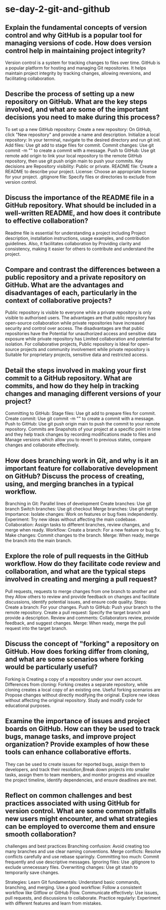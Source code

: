 # se-day-2-git-and-github
## Explain the fundamental concepts of version control and why GitHub is a popular tool for managing versions of code. How does version control help in maintaining project integrity?
Version control is a system for tracking changes to files over time. GitHub is a popular platform for hosting and managing Git repositories. It helps maintain project integrity by tracking changes, allowing reversions, and facilitating collaboration.
## Describe the process of setting up a new repository on GitHub. What are the key steps involved, and what are some of the important decisions you need to make during this process?
To set up a new GitHub repository:
Create a new repository: On GitHub, click "New repository" and provide a name and description.
Initialize a local repository: In your terminal, navigate to the desired directory and run git init.
Add files: Use git add <filename> to stage files for commit.
Commit changes: Use git commit -m "<message>" to create a commit with a message.
Push to GitHub: Use git remote add origin <repository URL> to link your local repository to the remote GitHub repository, then use git push origin main to push your commits.
Key decisions are
Repository visibility: Public or private.
README file: Create a README to describe your project.
License: Choose an appropriate license for your project.
.gitignore file: Specify files or directories to exclude from version control.

## Discuss the importance of the README file in a GitHub repository. What should be included in a well-written README, and how does it contribute to effective collaboration?
Readme file is essential for understanding a project including Project description, installation instructions, usage examples, and contribution guidelines. Also, it facilitates collaboration by Providing clarity and consistency, making it easier for others to contribute and understand the project.
## Compare and contrast the differences between a public repository and a private repository on GitHub. What are the advantages and disadvantages of each, particularly in the context of collaborative projects?
Public repository is visible to everyone while a private repository is only visible to authorised users.
The advantages are that public repository has open-source collaboration while private repositories have increased security and control over access. 
The disadvantages are that public repositories have the Potential for unauthorized access and sensitive data exposure while private repository has Limited collaboration and potential for isolation.
For collaborative projects, Public repository is Ideal for open-source projects and community involvement while private repository is Suitable for proprietary projects, sensitive data and restricted access.
## Detail the steps involved in making your first commit to a GitHub repository. What are commits, and how do they help in tracking changes and managing different versions of your project?
Committing to GitHub:
Stage files: Use git add <filename> to prepare files for commit.
Create commit: Use git commit -m "<message>" to create a commit with a message.
Push to GitHub: Use git push origin main to push the commit to your remote repository.
Commits are Snapshots of your project at a specific point in time and they help track changes by recording modifications made to files and
Manage versions which allow you to revert to previous states, compare changes and collaborate effectively.
## How does branching work in Git, and why is it an important feature for collaborative development on GitHub? Discuss the process of creating, using, and merging branches in a typical workflow.
Branching in Git:
Parallel lines of development
Create branches: Use git branch <branch-name>
Switch branches: Use git checkout <branch-name>
Merge branches: Use git merge <branch-name>
Importance:
Isolate changes: Work on features or bug fixes independently.
Experiment: Try new ideas without affecting the main codebase.
Collaboration: Assign tasks to different branches, review changes, and merge when ready.
Workflow:
Create a branch: For a new feature or bug fix.
Make changes: Commit changes to the branch.
Merge: When ready, merge the branch into the main branch.
## Explore the role of pull requests in the GitHub workflow. How do they facilitate code review and collaboration, and what are the typical steps involved in creating and merging a pull request?
Pull requests, requests to merge changes from one branch to another and they Allow others to review and provide feedback on changes and facilitate discussions, identify potential issues, and ensure code quality.
Steps:
Create a branch: For your changes.
Push to GitHub: Push your branch to the remote repository.
Create a pull request: Specify the target branch and provide a description.
Review and comments: Collaborators review, provide feedback, and suggest changes.
Merge: When ready, merge the pull request into the target branch.
## Discuss the concept of "forking" a repository on GitHub. How does forking differ from cloning, and what are some scenarios where forking would be particularly useful?
Forking is Creating a copy of a repository under your own account.
Differences from cloning: Forking creates a separate repository, while cloning creates a local copy of an existing one.
Useful forking scenarios are
 Propose changes without directly modifying the original.
 Explore new ideas without affecting the original repository.
 Study and modify code for educational purposes.
## Examine the importance of issues and project boards on GitHub. How can they be used to track bugs, manage tasks, and improve project organization? Provide examples of how these tools can enhance collaborative efforts.
They can be used to create issues for reported bugs, assign them to developers, and track their resolution,Break down projects into smaller tasks, assign them to team members, and monitor progress and visualize the project timeline, identify dependencies, and ensure deadlines are met.
## Reflect on common challenges and best practices associated with using GitHub for version control. What are some common pitfalls new users might encounter, and what strategies can be employed to overcome them and ensure smooth collaboration?
challenges and best practices
Branching confusion: Avoid creating too many branches and use clear naming conventions.
Merge conflicts: Resolve conflicts carefully and use rebase sparingly.
Committing too much: Commit frequently and use descriptive messages.
Ignoring files: Use .gitignore to exclude unnecessary files.
Overwriting changes: Use git stash to temporarily save changes.

Strategies:
Learn Git fundamentals: Understand basic commands, branching, and merging.
Use a good workflow: Follow a consistent workflow like Gitflow or GitHub Flow.
Communicate effectively: Use issues, pull requests, and discussions to collaborate.
Practice regularly: Experiment with different features and learn from mistakes.







